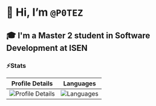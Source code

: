 # 👋 Hi, I’m `@P0TEZ`

## 🎓 I'm a Master 2 student in Software Development at ISEN

### ⚡Stats
<!--<img align="center" src="https://github-readme-stats.vercel.app/api/top-langs?username=P0TEZ&show_icons=true&locale=en&theme=dracula&background=ffffff00&layout=donut"/>-->
<!--<img  align="center" src="https://github-readme-streak-stats.herokuapp.com/?user=P0TEZ&theme=dracula&background=ffffff00&date_format=M%20j%5B%2C%20Y%5D"/>-->
| Profile Details                                                                                          | Languages                                                                                           |
| -------------------------------------------------------------------------------------------------------- | --------------------------------------------------------------------------------------------------- |
| ![Profile Details](http://github-profile-summary-cards.vercel.app/api/cards/profile-details?username=P0TEZ&theme=gotham) | ![Languages](http://github-profile-summary-cards.vercel.app/api/cards/most-commit-language?username=P0TEZ&theme=gotham) |
